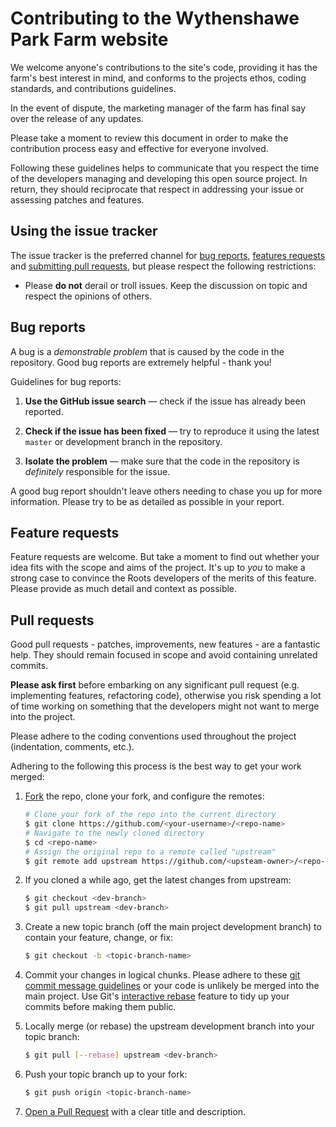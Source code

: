 # Contributing to the Wythenshawe Park Farm website

We welcome anyone's contributions to the site's code, providing it has the farm's best interest in mind, and conforms to 
the projects ethos, coding standards, and contributions guidelines.

In the event of dispute, the marketing manager of the farm has final say over the release of any updates. 

Please take a moment to review this document in order to make the contribution process easy and effective for everyone 
involved.

Following these guidelines helps to communicate that you respect the time of the developers managing and developing this 
open source project. In return, they should reciprocate that respect in addressing your issue or assessing patches and 
features.


## Using the issue tracker

The issue tracker is the preferred channel for [bug reports](#bugs), [features requests](#features) and 
[submitting pull requests](#pull-requests), but please respect the following restrictions:

* Please **do not** derail or troll issues. Keep the discussion on topic and
  respect the opinions of others.


<a name="bugs"></a>
## Bug reports

A bug is a _demonstrable problem_ that is caused by the code in the repository.
Good bug reports are extremely helpful - thank you!

Guidelines for bug reports:

1. **Use the GitHub issue search** &mdash; check if the issue has already been reported.

2. **Check if the issue has been fixed** &mdash; try to reproduce it using the latest `master` or development branch in 
the repository.

3. **Isolate the problem** &mdash; make sure that the code in the repository is _definitely_ responsible for the issue.

A good bug report shouldn't leave others needing to chase you up for more information. Please try to be as detailed as 
possible in your report.


<a name="features"></a>
## Feature requests

Feature requests are welcome. But take a moment to find out whether your idea fits with the scope and aims of the 
project. It's up to *you* to make a strong case to convince the Roots developers of the merits of this feature. Please 
provide as much detail and context as possible.


<a name="pull-requests"></a>
## Pull requests

Good pull requests - patches, improvements, new features - are a fantastic help. They should remain focused in scope and 
avoid containing unrelated commits.

**Please ask first** before embarking on any significant pull request (e.g. implementing features, refactoring code), 
otherwise you risk spending a lot of time working on something that the developers might not want to merge into the 
project.

Please adhere to the coding conventions used throughout the project (indentation, comments, etc.).

Adhering to the following this process is the best way to get your work merged:

1. [Fork](http://help.github.com/fork-a-repo/) the repo, clone your fork, and configure the remotes:

   ```bash
   # Clone your fork of the repo into the current directory
   $ git clone https://github.com/<your-username>/<repo-name>
   # Navigate to the newly cloned directory
   $ cd <repo-name>
   # Assign the original repo to a remote called "upstream"
   $ git remote add upstream https://github.com/<upsteam-owner>/<repo-name>
   ```

2. If you cloned a while ago, get the latest changes from upstream:

   ```bash
   $ git checkout <dev-branch>
   $ git pull upstream <dev-branch>
   ```

3. Create a new topic branch (off the main project development branch) to contain your feature, change, or fix:

   ```bash
   $ git checkout -b <topic-branch-name>
   ```

4. Commit your changes in logical chunks. Please adhere to these [git commit message 
   guidelines](http://tbaggery.com/2008/04/19/a-note-about-git-commit-messages.html) or your code is unlikely be merged 
   into the main project. Use Git's [interactive rebase](https://help.github.com/articles/interactive-rebase) feature to 
   tidy up your commits before making them public.

5. Locally merge (or rebase) the upstream development branch into your topic branch:

   ```bash
   $ git pull [--rebase] upstream <dev-branch>
   ```

6. Push your topic branch up to your fork:

   ```bash
   $ git push origin <topic-branch-name>
   ```

10. [Open a Pull Request](https://help.github.com/articles/using-pull-requests/) with a clear title and description.